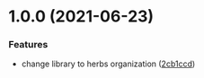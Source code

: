 # 1.0.0 (2021-06-23)


### Features

* change library to herbs organization ([2cb1ccd](https://github.com/herbsjs/suma2text/commit/2cb1ccdf91f9942363d8146e0edd979258b74092))
